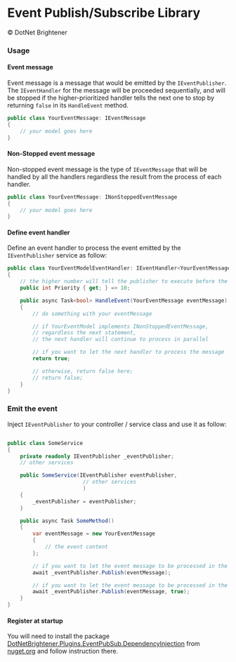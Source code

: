 ﻿# Event Publish/Subscribe Library 

&copy; DotNet Brightener

### Usage

#### Event message

Event message is a message that would be emitted by the `IEventPublisher`. The `IEventHandler` for the message will be proceeded sequentially, and will be stopped if the higher-prioritized handler tells the next one to stop by returning `false` in its `HandleEvent` method.

```csharp
public class YourEventMessage: IEventMessage 
{
	// your model goes here
}
```

#### Non-Stopped event message

Non-stopped event message is the type of `IEventMessage` that will be handled by all the handlers regardless the result from the process of each handler.

```csharp
public class YourEventMessage: INonStoppedEventMessage 
{
	// your model goes here
}
```

#### Define event handler

Define an event handler to process the event emitted by the `IEventPublisher` service as follow:

```csharp 
public class YourEventModelEventHandler: IEventHandler<YourEventMessage>
{
	// the higher number will tell the publisher to execute before the others
	public int Priority { get; } => 10;

	public async Task<bool> HandleEvent(YourEventMessage eventMessage) 
	{
		// do something with your eventMessage

		// if YourEventModel implements INonStoppedEventMessage, 
		// regardless the next statement, 
		// the next handler will continue to process in parallel

		// if you want to let the next handler to process the message
		return true;

		// otherwise, return false here;
		// return false;
	}
}
```

### Emit the event

Inject `IEventPublisher` to your controller / service class and use it as follow:

```csharp 

public class SomeService 
{
	private readonly IEventPublisher _eventPublisher;
	// other services

	public SomeService(IEventPublisher eventPublisher, 
						// other services
						)
	{
		_eventPublisher = eventPublisher;
	}

	public async Task SomeMethod() 
	{
		var eventMessage = new YourEventMessage
		{
			// the event content
		};

		// if you want to let the event message to be processed in the current thread
		await _eventPublisher.Publish(eventMessage);

		// if you want to let the event message to be processed in the another thread
		await _eventPublisher.Publish(eventMessage, true);
	}
}

```

#### Register at startup

You will need to install the package [DotNetBrightener.Plugins.EventPubSub.DependencyInjection](https://www.nuget.org/packages/DotNetBrightener.Plugins.EventPubSub.DependencyInjection) from [nuget.org](https://www.nuget.org) and follow instruction there.